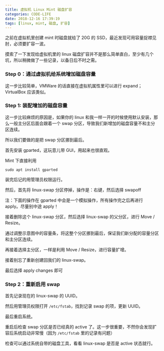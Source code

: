 ```yaml
---
title: 虚拟机 Linux Mint 磁盘扩容
categories: CODE-LIFE
date: 2018-12-16 17:39:19
tags: [linux, mint, 磁盘, 扩容]
---
```

之前在虚拟机里创建 mint 时磁盘就给了 20G 的 SSD，最近发现可用容量捉襟见肘，必须要扩容一波。

摸索了一下发现给虚拟机里的 linux 磁盘扩容并不是那么简单直白，至少有几个坑，所以稍微做了一些记录，以备日后不时之需。

### Step 0：通过虚拟机给系统增加磁盘容量

这一步比较简单，VMWare 的话直接在虚拟机属性里可以进行 expand；VirtualBox 应该类似。

### Step 1: 装配增加的磁盘容量

这一步比较麻烦的原因是，如果你的 linux 和我一样一开的时候使用默认安装，那么一般主分区后面会跟着一个 swap 分区，导致我们新增加的磁盘容量不和主分区连续。

所以我们要做的是把 swap 分区挪到最后。

首先安装 gparted，这玩意儿带 GUI，用起来也很直观。

Mint 下直接利用

```shell
sudo apt install gparted
```

装完后记的用管理员权限运行。

然后，首先将 linux-swap 分区停掉，操作是：右键，然后选择 swapoff

注：下面的操作在 gparted 中会是一个模拟操作，所有操作完之后再进行 apply。尽量别中途 apply！

接着删除这个 linux-swap 分区，然后选择 linux-swap 的父分区，进行 Move / Resize。

通过调整示意图中的容量条，将这整个分区挪到最后，保证我们新分配的容量分区和主分区连续。

再接着选择主分区，一样是利用 Move / Resize，进行容量扩增。

接着别忘了重新创建回我们的 linux-swap。

最后选择 apply changes 即可

### Step 2：重新启用 swap

首先记录现在的 linux-swap 的 UUID。

然后用管理员权限打开 `/etc/fstab`，找到记录 swap 的项，更新 UUID。

最后重启系统。

重启后检查 swap 分区是否已经真的 active 了。这一步很重要，不然你会发现扩容后系统启动非常慢（因为 `/etc/fstab` 里的记录有问题）

检查可以通过系统自带的磁盘工具，看看 linux-swap 是否是 active 状态就行。
